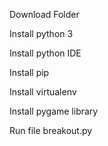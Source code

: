Download Folder

Install python 3

Install python IDE

Install pip

Install virtualenv

Install pygame library

Run file breakout.py

